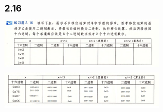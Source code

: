 # 2.16

![image-20250316125128966](image-20250316125128966.png)

![image-20250316130609835](image-20250316130609835.png)